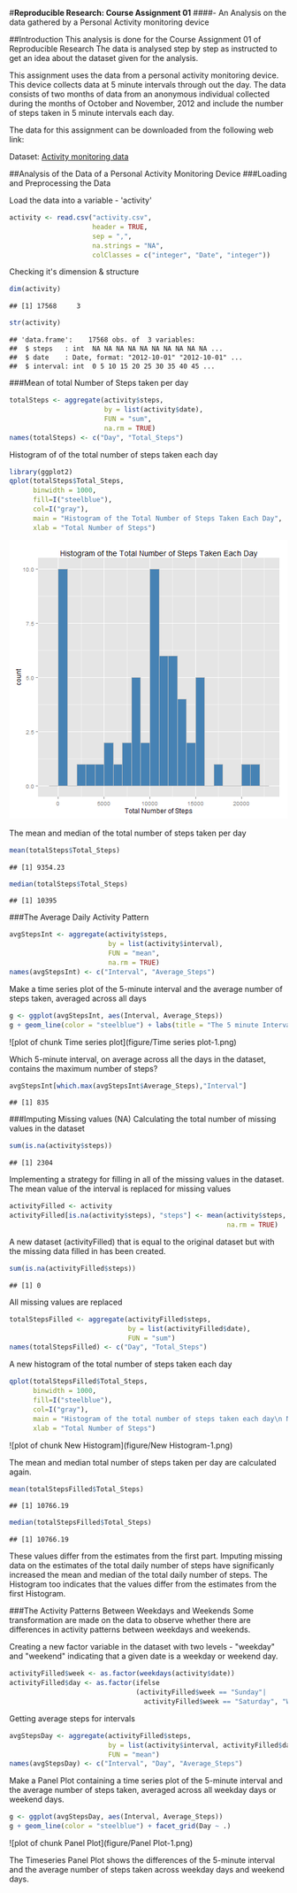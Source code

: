 #**Reproducible Research: Course Assignment 01**
####- An Analysis on the data gathered by a Personal Activity monitoring device

##Introduction
This analysis is done for the Course Assignment 01 of Reproducible Research
The data is analysed step by step as instructed to get an idea about the dataset given for the analysis.

This assignment uses the data from a personal activity monitoring device. This device collects data at 5 minute intervals through out the day. The data consists of two months of data from an anonymous individual collected during the months of October and November, 2012 and include the number of steps taken in 5 minute intervals each day.

The data for this assignment can be downloaded from the following web link:

Dataset: [Activity monitoring data](https://d396qusza40orc.cloudfront.net/repdata%2Fdata%2Factivity.zip)

##Analysis of the Data of a Personal Activity Monitoring Device
###Loading and Preprocessing the Data

Load the data into a variable - 'activity'

```r
activity <- read.csv("activity.csv",
                     header = TRUE,
                     sep = ",",
                     na.strings = "NA",
                     colClasses = c("integer", "Date", "integer"))
```

Checking it's dimension & structure

```r
dim(activity)
```

```
## [1] 17568     3
```

```r
str(activity)
```

```
## 'data.frame':	17568 obs. of  3 variables:
##  $ steps   : int  NA NA NA NA NA NA NA NA NA NA ...
##  $ date    : Date, format: "2012-10-01" "2012-10-01" ...
##  $ interval: int  0 5 10 15 20 25 30 35 40 45 ...
```

###Mean of total Number of Steps taken per day

```r
totalSteps <- aggregate(activity$steps,
                        by = list(activity$date),
                        FUN = "sum",
                        na.rm = TRUE)
names(totalSteps) <- c("Day", "Total_Steps")
```

Histogram of of the total number of steps taken each day

```r
library(ggplot2)
qplot(totalSteps$Total_Steps,
      binwidth = 1000,
      fill=I("steelblue"), 
      col=I("gray"),
      main = "Histogram of the Total Number of Steps Taken Each Day",
      xlab = "Total Number of Steps")
```

![plot of chunk Histogram](figure/Histogram-1.png)

The mean and median of the total number of steps taken per day

```r
mean(totalSteps$Total_Steps)
```

```
## [1] 9354.23
```

```r
median(totalSteps$Total_Steps)
```

```
## [1] 10395
```

###The Average Daily Activity Pattern

```r
avgStepsInt <- aggregate(activity$steps,
                         by = list(activity$interval),
                         FUN = "mean",
                         na.rm = TRUE)
names(avgStepsInt) <- c("Interval", "Average_Steps")
```

Make a time series plot of the 5-minute interval and the average number of steps taken, averaged across all days

```r
g <- ggplot(avgStepsInt, aes(Interval, Average_Steps))
g + geom_line(color = "steelblue") + labs(title = "The 5 minute Interval and the Average Number of Steps Taken")
```

![plot of chunk Time series plot](figure/Time series plot-1.png)

Which 5-minute interval, on average across all the days in the dataset, contains the maximum number of steps?

```r
avgStepsInt[which.max(avgStepsInt$Average_Steps),"Interval"]
```

```
## [1] 835
```

###Imputing Missing values (NA)
Calculating the total number of missing values in the dataset

```r
sum(is.na(activity$steps))
```

```
## [1] 2304
```

Implementing a strategy for filling in all of the missing values in the dataset. The mean value of the interval is replaced for missing values

```r
activityFilled <- activity
activityFilled[is.na(activity$steps), "steps"] <- mean(activity$steps,
                                                       na.rm = TRUE)
```

A new dataset (activityFilled) that is equal to the original dataset but with the missing data filled in has been created.

```r
sum(is.na(activityFilled$steps))
```

```
## [1] 0
```
All missing values are replaced


```r
totalStepsFilled <- aggregate(activityFilled$steps,
                              by = list(activityFilled$date),
                              FUN = "sum")
names(totalStepsFilled) <- c("Day", "Total_Steps")
```

A new histogram of the total number of steps taken each day

```r
qplot(totalStepsFilled$Total_Steps,
      binwidth = 1000,
      fill=I("steelblue"), 
      col=I("gray"),
      main = "Histogram of the total number of steps taken each day\n NA Replaced",
      xlab = "Total Number of Steps")
```

![plot of chunk New Histogram](figure/New Histogram-1.png)

The mean and median total number of steps taken per day are calculated again.

```r
mean(totalStepsFilled$Total_Steps)
```

```
## [1] 10766.19
```

```r
median(totalStepsFilled$Total_Steps)
```

```
## [1] 10766.19
```
These values differ from the estimates from the first part. Imputing missing data on the estimates of the total daily number of steps have significanly increased the mean and median of the total daily number of steps.
The Histogram too indicates that the values differ from the estimates from the first Histogram.

###The Activity Patterns Between Weekdays and Weekends
Some transformation are made on the data to observe whether there are differences in activity patterns between weekdays and weekends.

Creating a new factor variable in the dataset with two levels - "weekday" and "weekend" indicating that a given date is a weekday or weekend day.

```r
activityFilled$week <- as.factor(weekdays(activity$date))
activityFilled$day <- as.factor(ifelse
                                (activityFilled$week == "Sunday"|
                                  activityFilled$week == "Saturday", "Weekend", "Weekday"))
```

Getting average steps for intervals

```r
avgStepsDay <- aggregate(activityFilled$steps,
                         by = list(activity$interval, activityFilled$day),
                         FUN = "mean")
names(avgStepsDay) <- c("Interval", "Day", "Average_Steps")
```

Make a Panel Plot containing a time series plot of the 5-minute interval and the average number of steps taken, averaged across all weekday days or weekend days.

```r
g <- ggplot(avgStepsDay, aes(Interval, Average_Steps))
g + geom_line(color = "steelblue") + facet_grid(Day ~ .)
```

![plot of chunk Panel Plot](figure/Panel Plot-1.png)

The Timeseries Panel Plot shows the differences of the 5-minute interval and the average number of steps taken across weekday days and weekend days.
